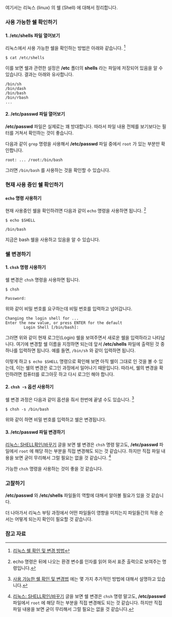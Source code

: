 여기서는 리눅스 (linux) 의 쉘 (Shell) 에 대해서 정리합니다.

### 사용 가능한 쉘 확인하기

#### 1. /etc/shells 파일 열어보기

리눅스에서 사용 가능한 쉘을 확인하는 방법은 아래와 같습니다. [^milvus-32] 

```
$ cat /etc/shells
```

이를 보면 쉘과 관련한 설정은 **/etc** 폴더의 **shells** 라는 파일에 저장되어 있음을 알 수 있습니다. 결과는 아래와 유사합니다.

```
/bin/sh
/bin/dash
/bin/bash
/bin/rbash
...
```

#### 2. /etc/passwd 파일 열어보기

**/etc/passwd** 파일은 실제로는 꽤 방대합니다. 따라서 파일 내용 전체를 보기보다는 필터를 거쳐서 확인하는 것이 좋습니다.

다음과 같이 `grep` 명령을 사용해서 **/etc/passwd** 파일 중에서 `root` 가 있는 부분만 확인합니다.

```
root: ... /root:/bin/bash
```

그러면 `/bin/bash` 를 사용하는 것을 확인할 수 있습니다.

### 현재 사용 중인 쉘 확인하기

#### `echo` 명령 사용하기 

현재 사용중인 쉘을 확인하려면 다음과 같이 `echo` 명령을 사용하면 됩니다. [^echo]

```
$ echo $SHELL

/bin/bash
```

지금은 bash 쉘을 사용하고 있음을 알 수 있습니다.

### 쉘 변경하기

#### 1. `chsh` 명령 사용하기

쉘 변경은 `chsh` 명령을 사용하면 됩니다.

```
$ chsh

Password:
```

위와 같이 비밀 번호를 요구하는데 비밀 번호를 입력하고 넘어갑니다.

```
Changing the login shell for ...
Enter the new value, or press ENTER for the default
		Login Shell [/bin/bash]:
```

그러면 위와 같이 현재 로그인(Login) 쉘을 보여주면서 새로운 쉘을 입력하라고 나타납니다. 여기에 변경할 쉘 이름을 지정하면 되는데 앞서 **/etc/shells** 파일에 출력된 것 중 하나를 입력하면 됩니다. 예를 들면, `/bin/sh` 와 같이 입력하면 됩니다. 

이렇게 하고 `$ echo $SHELL` 명령으로 확인해 보면 아직 쉘이 그대로 인 것을 볼 수 있는데, 이는 쉘의 변경은 로그인 과정에서 일어나기 때문입니다. 따라서, 쉘의 변경을 확인하려면 컴퓨터를 로그아웃 하고 다시 로그인 해야 합니다.

#### 2. `chsh -s` 옵션 사용하기

쉘 변경 과정은 다음과 같이 옵션을 줘서 한번에 끝낼 수도 있습니다. [^hostway-8170]

```
$ chsh -s /bin/bash
```

위와 같이 하면 비밀 번호를 입력하고 쉘은 변경됩니다.

#### 3. /etc/passwd 파일 변경하기

[리눅스: SHELL확인/바꾸기](http://egloos.zum.com/Esunny/v/4077463) 글을 보면 쉘 변경은 `chsh` 명령 말고도, **/etc/passwd** 파일에서 `root` 에 해당 하는 부분을 직접 변경해도 되는 것 같습니다. 하지만 직접 파일 내용을 보면 굳이 무리해서 그럴 필요는 없을 것 같습니다. [^egloos-4077463]

가능한 `chsh` 명령을 사용하는 것이 좋을 것 같습니다.

### 고찰하기

**/etc/passwd** 와 **/etc/shells** 파일들의 역할에 대해서 알아볼 필요가 있을 것 같습니다.

더 나아가서 리눅스 부팅 과정에서 어떤 파일들이 영향을 미치는지 파일들간의 적용 순서는 어떻게 되는지 확인이 필요할 것 같습니다.

### 참고 자료

[^milvus-32]: [리눅스 쉘 확인 및 변경 방법](http://milvus.tistory.com/32)

[^echo]: echo 명령은 뒤에 나오는 환경 변수를 인자를 읽어 와서 표준 출력으로 보여주는 명령입니다.

[^egloos-4077463]: [리눅스: SHELL확인/바꾸기](http://egloos.zum.com/Esunny/v/4077463) 글을 보면 쉘 변경은 `chsh` 명령 말고도, **/etc/passwd** 파일에서 `root` 에 해당 하는 부분을 직접 변경해도 되는 것 같습니다. 하지만 직접 파일 내용을 보면 굳이 무리해서 그럴 필요는 없을 것 같습니다.

[^hostway-8170]: [사용 가능한 쉘 확인 및 변경법](http://faq.hostway.co.kr/Linux_ETC/8170) 에는 몇 가지 추가적인 방법에 대해서 설명하고 있습니다.